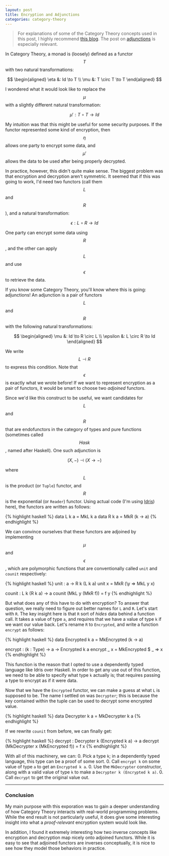 ```yaml
---
layout: post
title: Encryption and Adjunctions
categories: category-theory
---
```


> For explanations of some of the Category Theory concepts used in this post, I
> highly recommend [this blog](https://bartoszmilewski.com/2014/10/28/category-theory-for-programmers-the-preface/).
> The post on [adjunctions](https://bartoszmilewski.com/2016/04/18/adjunctions/)
> is especially relevant.

In Category Theory, a monad is (loosely) defined as a functor $$T$$ with two
natural transformations:

$$ \begin{aligned}
\eta &: Id \to T \\
\mu &: T \circ T \to T
\end{aligned} $$

I wondered what it would look like to replace the $$\mu$$ with a slightly
different natural transformation:

$$ \mu' : T \circ T \to Id $$

My intuition was that this might be useful for some security purposes. If the
functor represented some kind of encryption, then $$\eta$$ allows one party to
encrypt some data, and $$\mu'$$ allows the data to be used after being properly
decrypted.

In practice, however, this didn't quite make sense. The biggest problem was that
encryption and decryption aren't symmetric. It seemed that if this was going to
work, I'd need two functors (call them $$L$$ and $$R$$), and a natural
transformation:

$$ \epsilon : L \circ R \to Id $$

One party can encrypt some data using $$R$$, and the other can apply $$L$$ and
use $$\epsilon$$ to retrieve the data.

If you know some Category Theory, you'll know where this is going: adjunctions!
An adjunction is a pair of functors $$L$$ and $$R$$ with the following natural
transformations:

$$ \begin{aligned}
\mu &: Id \to R \circ L \\
\epsilon &: L \circ R \to Id
\end{aligned} $$

We write $$L \dashv R$$ to express this condition. Note that $$\epsilon$$ is
exactly what we wrote before! If we want to represent encryption as a pair of
functors, it would be smart to choose two *adjoined* functors.


Since we'd like this construct to be useful, we want candidates for $$L$$ and
$$R$$ that are endofunctors in the category of types and pure functions
(sometimes called $$Hask$$, named after Haskell). One such adjunction is

$$ (X, -) \dashv (X \to -) $$

where $$L$$ is the product (or `Tuple`) functor, and $$R$$ is the exponential
(or `Reader`) functor. Using actual code (I'm
using [Idris](https://www.idris-lang.org/)) here), the functors are written as
follows:

{% highlight haskell %}
data L k a = MkL k a
data R k a = MkR (k -> a)
{% endhighlight %}

We can convince ourselves that these functors are adjoined by implementing
$$\mu$$ and $$\epsilon$$, which are polymorphic functions that are
conventionally called `unit` and `counit` respectively:

{% highlight haskell %}
unit : a -> R k (L k a)
unit x = MkR (\y => MkL y x)

counit : L k (R k a) -> a
counit (MkL y (MkR f)) = f y
{% endhighlight %}

But what does any of this have to do with encryption? To answer that question,
we really need to figure out better names for `L` and `R`. Let's start with `R`.
The key insight here is that `R` sort of *hides* data behind a function call. It
takes a value of type `a`, and requires that we have a value of type `k` if we
want our value back. Let's rename `R` to `Encrypted`, and write a function
`encrypt` as follows:

{% highlight haskell %}
data Encrypted k a = MkEncrypted (k -> a)

encrypt : (k : Type) -> a -> Encrypted k a
encrypt _ x = MkEncrypted $ \_ => x
{% endhighlight %}

This function is the reason that I opted to use a dependently typed language
like Idris over Haskell. In order to get any use out of this function, we need
to be able to specify what type `k` actually is; that requires passing a type to
encrypt as if it were data.

Now that we have the `Encrypted` functor, we can make a guess at what `L` is
supposed to be. The name I settled on was `Decrypter`; this is because the key
contained within the tuple can be used to decrypt some encrypted value.

{% highlight haskell %}
data Decrypter k a = MkDecrypter k a
{% endhighlight %}

If we rewrite `counit` from before, we can finally get:

{% highlight haskell %}
decrypt : Decrypter k (Encrypted k a) -> a
decrypt (MkDecrypter x (MkEncrypted f)) = f x
{% endhighlight %}

With all of this machinery, we can:
0. Pick a type `k`; in a dependently typed language, this type can be a proof of
   some sort.
0. Call `encrypt k` on some value of type `a` to get an `Encrypted k a`.
0. Use the `MkDecrypter` constructor, along with a valid value of type `k` to
   make a `Decrypter k (Encrypted k a)`.
0. Call `decrypt` to get the original value out.

---

### Conclusion

My main purpose with this exporation was to gain a deeper understanding of how
Category Theory interacts with real-world programming problems. While the end
result is not particularly useful, it does give some interesting insight into
what a *proof-relevant* encryption system would look like.

In addition, I found it extremely interesting how two inverse concepts like
encryption and decryption map nicely onto adjoined functors. While it is easy to
see that adjoined functors are inverses conceptually, it is nice to see how they
model those behaviors in practice.
